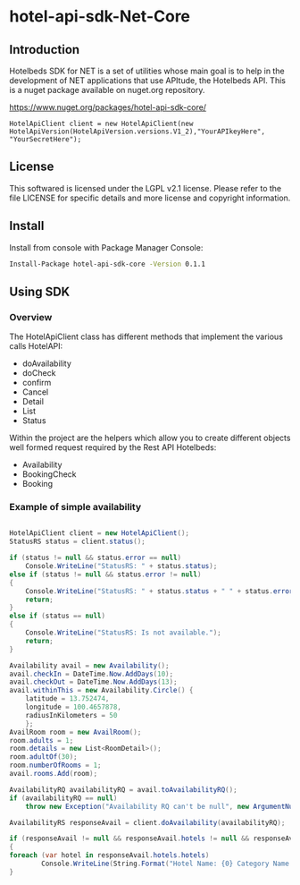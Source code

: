 # hotel-api-sdk-Net-Core

## Introduction 
Hotelbeds SDK for NET is a set of utilities whose main goal is to help in the development of NET applications that use APItude, the Hotelbeds API.
This is a nuget package available on nuget.org repository. 

https://www.nuget.org/packages/hotel-api-sdk-core/

`HotelApiClient client = new HotelApiClient(new HotelApiVersion(HotelApiVersion.versions.V1_2),"YourAPIkeyHere", "YourSecretHere");`

## License
This softwared is licensed under the LGPL v2.1 license. Please refer to the file LICENSE for specific details and more license and copyright information.

## Install
Install from console with Package Manager Console:

```bash
Install-Package hotel-api-sdk-core -Version 0.1.1
```

## Using SDK

### Overview

The HotelApiClient class has different methods that implement the various calls HotelAPI:

* doAvailability
* doCheck
* confirm
* Cancel
* Detail
* List
* Status

Within the project are the helpers which allow you to create different objects well formed request required by the Rest API Hotelbeds:

* Availability
* BookingCheck
* Booking


### Example of simple availability

```c#

HotelApiClient client = new HotelApiClient();
StatusRS status = client.status();

if (status != null && status.error == null)
	Console.WriteLine("StatusRS: " + status.status);
else if (status != null && status.error != null)
{
	Console.WriteLine("StatusRS: " + status.status + " " + status.error.code + ": " + status.error.message);
	return;
}
else if (status == null)
{
	Console.WriteLine("StatusRS: Is not available.");
	return;
}

Availability avail = new Availability();
avail.checkIn = DateTime.Now.AddDays(10);
avail.checkOut = DateTime.Now.AddDays(13);
avail.withinThis = new Availability.Circle() {
	latitude = 13.752474,
	longitude = 100.4657878,
	radiusInKilometers = 50
	};
AvailRoom room = new AvailRoom();
room.adults = 1;
room.details = new List<RoomDetail>();
room.adultOf(30);
room.numberOfRooms = 1;
avail.rooms.Add(room);

AvailabilityRQ availabilityRQ = avail.toAvailabilityRQ();
if (availabilityRQ == null)
    throw new Exception("Availability RQ can't be null", new ArgumentNullException());

AvailabilityRS responseAvail = client.doAvailability(availabilityRQ);

if (responseAvail != null && responseAvail.hotels != null && responseAvail.hotels.hotels != null && responseAvail.hotels.hotels.Count > 0)
{
foreach (var hotel in responseAvail.hotels.hotels)
        Console.WriteLine(String.Format("Hotel Name: {0} Category Name: {1} Destination: {2} Rooms: {3}", hotel.name, hotel.categoryName, hotel.destinationName, hotel.rooms.Count));
}

```
